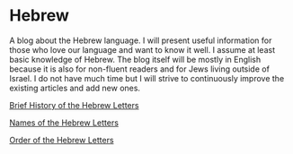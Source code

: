 # Hebrew

A blog about the Hebrew language. I will present useful information for those who love our language and want to know it well. I assume at least basic knowledge of Hebrew. The blog itself will be mostly in English because it is also for non-fluent readers and for Jews living outside of Israel. I do not have much time but I will strive to continuously improve the existing articles and add new ones.

[Brief History of the Hebrew Letters](brief-history-of-the-hebrew-letters.md)

[Names of the Hebrew Letters](names-of-the-hebrew-letters.md)

[Order of the Hebrew Letters](order-of-the-hebrew-letters.md)
